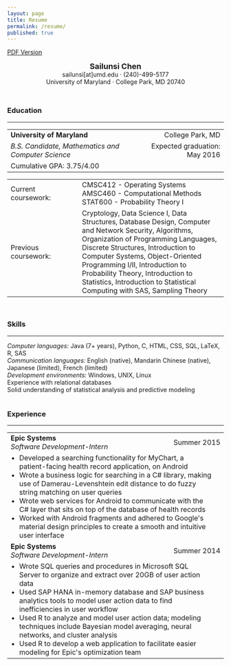 ```yaml
---
layout: page
title: Resume
permalink: /resume/
published: true
---
```




<a href="{{ site.baseurl }}/assets/Sailunsi Chen Resume Updated.pdf">PDF Version</a>

<div style = "text-align:center;margin-bottom:10px">
<span style="font-weight:bold; font-size:18px">Sailunsi Chen</span>
<br />
sailunsi[at]umd.edu &middot; (240)-499-5177
<br />
University of Maryland &middot; College Park, MD 20740
</div>

<div style = "height:15px"></div>

### Education
<hr />

<table>
  <tbody>
    <tr>
      <td><b>University of Maryland</b></td>
      <td style="text-align:right">College Park, MD</td>
    </tr>
    <tr>
      <td>
      <i>B.S. Candidate, Mathematics and Computer Science</i>
      </td>
      <td style="text-align:right">Expected graduation: May 2016</td>
    </tr>
    <tr>
      <td colspan="2">Cumulative GPA: 3.75/4.00</td>
    </tr>
  </tbody>
</table>

<table>
  <tbody>
    <tr>
      <td style="width:150px">Current coursework:</td>
      <td><ul style="list-style:none;margin:0;padding:0"><li>CMSC412 - Operating Systems</li><li>AMSC460 - Computational Methods</li><li>STAT600 - Probability Theory I</li></ul></td>
    </tr>
    <tr>
      <td>Previous coursework:</td>
      <td>Cryptology, Data Science I, Data Structures, Database Design, Computer and Network Security, Algorithms, Organization of Programming Languages, Discrete Structures, Introduction to Computer Systems, Object-Oriented Programming I/II, Introduction to Probability Theory, Introduction to Statistics, Introduction to Statistical Computing with SAS, Sampling Theory</td>
    </tr>
  </tbody>
</table>

<div style = "height:15px"></div>

### Skills
<hr />

<p style="margin:0;padding:0">
<i>Computer languages:</i> Java (7+ years), Python, C, HTML, CSS, SQL, LaTeX, R, SAS
<br />
<i>Communication languages:</i> English (native), Mandarin Chinese (native), Japanese (limited), French (limited)
<br />
<i>Development environments:</i> Windows, UNIX, Linux
<br />
Experience with relational databases
<br />
Solid understanding of statistical analysis and predictive modeling
</p>

<div style = "height:15px"></div>

### Experience
<hr />

<table>
  <tbody>
    <tr>
      <td>
      <b>Epic Systems</b>
      <br />
      <i>Software Development-Intern</i>
      </td>
      <td style="text-align:right">Summer 2015</td>
    </tr>
    <tr>
      <td colspan="2"><ul style="margin:0 20px;padding:0"><li>Developed a searching functionality for MyChart, a patient-facing health record application, on Android</li><li>Wrote a business logic for searching in a C# library, making use of Damerau-Levenshtein edit distance to do fuzzy string matching on user queries</li><li>Wrote web services for Android to communicate with the C# layer that sits on top of the database of health records</li><li>Worked with Android fragments and adhered to Google's material design principles to create a smooth and intuitive user interface</li></ul></td>
    </tr>
    <tr>
      <td>
      <b>Epic Systems</b>
      <br />
      <i>Software Development-Intern</i>
      </td>
      <td style="text-align:right">Summer 2014</td>
    </tr>
    <tr>
      <td colspan="2"><ul style="margin:0 20px;padding:0"><li>Wrote SQL queries and procedures in Microsoft SQL Server to organize and extract over 20GB of user action data</li><li>Used SAP HANA in-memory database and SAP business analytics tools to model user action data to find inefficiencies in user workflow</li><li>Used R to analyze and model user action data; modeling techniques include Bayesian model averaging, neural networks, and cluster analysis</li><li>Used R to develop a web application to facilitate easier modeling for Epic's optimization team</li></ul></td>
    </tr>
  </tbody>
</table>
